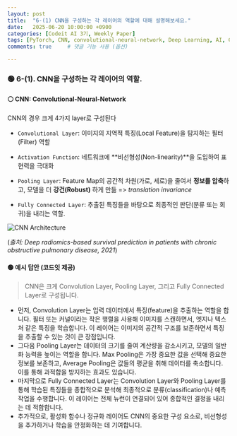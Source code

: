 ```yaml
---
layout: post
title:  "6-(1) CNN을 구성하는 각 레이어의 역할에 대해 설명해보세요."
date:   2025-06-20 10:00:00 +0900
categories: [Codeit AI 3기, Weekly Paper]
tags: [PyTorch, CNN, convolutional-neural-network, Deep Learning, AI, Computer Vision]
comments: true     # 댓글 기능 사용 (옵션)

---
```



### 🟢 6-(1). CNN을 구성하는 각 레이어의 역할.

#### ⚪ CNN: Convolutional-Neural-Network
CNN의 경우 크게 4가지 layer로 구성된다

- `Convolutional Layer`: 이미지의 지역적 특징(Local Feature)을 탐지하는 필터(Filter) 역할

- `Activation Function`: 네트워크에 **비선형성(Non-linearity)**을 도입하여 표현력을 극대화

- `Pooling Layer`: Feature Map의 공간적 차원(가로, 세로)을 줄여서 **정보를 압축**하고, 모델을 더 **강건(Robust)** 하게 만듦 => *translation invariance*

- `Fully Connected Layer`: 추출된 특징들을 바탕으로 최종적인 판단(분류 또는 회귀)을 내리는 역할.


![CNN Architecture](https://www.researchgate.net/publication/353459300/figure/fig3/AS:1050055406542850@1627364126438/Convolutional-neural-network-CNN-model-architecture-CNN-architecture-for.png)

(*출처: Deep radiomics-based survival prediction in patients with chronic obstructive pulmonary disease, 2021*)


#### 🟢 예시 답안 (코드잇 제공)
> CNN은 크게 Convolution Layer, Pooling Layer, 그리고 Fully Connected Layer로 구성됩니다.  
- 먼저, Convolution Layer는 입력 데이터에서 특징(feature)을 추출하는 역할을 합니다. 필터 또는 커널이라는 작은 행렬을 사용해 이미지를 스캔하면서, 엣지나 텍스처 같은 특징을 학습합니다. 이 레이어는 이미지의 공간적 구조를 보존하면서 특징을 추출할 수 있는 것이 큰 장점입니다.  
- 그다음 Pooling Layer는 데이터의 크기를 줄여 계산량을 감소시키고, 모델의 일반화 능력을 높이는 역할을 합니다. Max Pooling은 가장 중요한 값을 선택해 중요한 정보를 보존하고, Average Pooling은 값들의 평균을 취해 데이터를 축소합니다. 이를 통해 과적합을 방지하는 효과도 있습니다.   
- 마지막으로 Fully Connected Layer는 Convolution Layer와 Pooling Layer를 통해 학습된 특징들을 종합적으로 분석해 최종적으로 분류(classification)나 예측 작업을 수행합니다. 이 레이어는 전체 뉴런이 연결되어 있어 종합적인 결정을 내리는 데 적합합니다.  
- 추가적으로, 활성화 함수나 정규화 레이어도 CNN의 중요한 구성 요소로, 비선형성을 추가하거나 학습을 안정화하는 데 기여합니다.